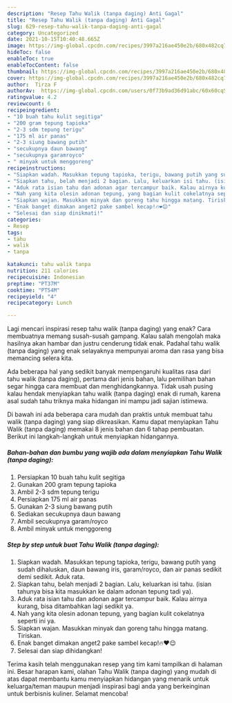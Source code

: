 ```yaml
---
description: "Resep Tahu Walik (tanpa daging) Anti Gagal"
title: "Resep Tahu Walik (tanpa daging) Anti Gagal"
slug: 629-resep-tahu-walik-tanpa-daging-anti-gagal
category: Uncategorized
date: 2021-10-15T10:40:48.665Z
image: https://img-global.cpcdn.com/recipes/3997a216ae450e2b/680x482cq70/tahu-walik-tanpa-daging-foto-resep-utama.jpg
hideToc: false
enableToc: true
enableTocContent: false
thumbnail: https://img-global.cpcdn.com/recipes/3997a216ae450e2b/680x482cq70/tahu-walik-tanpa-daging-foto-resep-utama.jpg
cover: https://img-global.cpcdn.com/recipes/3997a216ae450e2b/680x482cq70/tahu-walik-tanpa-daging-foto-resep-utama.jpg
author:  Tirza F
authorAv:  https://img-global.cpcdn.com/users/0f73b9ad36d91abc/60x60cq50/avatar.jpg
ratingvalue: 4.2
reviewcount: 6
recipeingredient:
- "10 buah tahu kulit segitiga"
- "200 gram tepung tapioka"
- "2-3 sdm tepung terigu"
- "175 ml air panas"
- "2-3 siung bawang putih"
- "secukupnya daun bawang"
- "secukupnya garamroyco"
- " minyak untuk menggoreng"
recipeinstructions:
- "Siapkan wadah. Masukkan tepung tapioka, terigu, bawang putih yang sudah dihaluskan, daun bawang iris, garam/royco, dan air panas sedikit demi sedikit. Aduk rata."
- "Siapkan tahu, belah menjadi 2 bagian. Lalu, keluarkan isi tahu. (isian tahunya bisa kita masukkan ke dalam adonan tepung tadi ya)."
- "Aduk rata isian tahu dan adonan agar tercampur baik. Kalau airnya kurang, bisa ditambahkan lagi sedikit ya."
- "Nah yang kita olesin adonan tepung, yang bagian kulit cokelatnya seperti ini ya."
- "Siapkan wajan. Masukkan minyak dan goreng tahu hingga matang. Tiriskan."
- "Enak banget dimakan anget2 pake sambel kecap!🔥❤️😌"
- "Selesai dan siap dinikmati!"
categories:
- Resep
tags:
- tahu
- walik
- tanpa

katakunci: tahu walik tanpa 
nutrition: 211 calories
recipecuisine: Indonesian
preptime: "PT37M"
cooktime: "PT54M"
recipeyield: "4"
recipecategory: Lunch

---
```



Lagi mencari inspirasi resep tahu walik (tanpa daging) yang enak? Cara membuatnya memang susah-susah gampang. Kalau salah mengolah maka hasilnya akan hambar dan justru cenderung tidak enak. Padahal tahu walik (tanpa daging) yang enak selayaknya mempunyai aroma dan rasa yang bisa memancing selera kita.




Ada beberapa hal yang sedikit banyak mempengaruhi kualitas rasa dari tahu walik (tanpa daging), pertama dari jenis bahan, lalu pemilihan bahan segar hingga cara membuat dan menghidangkannya. Tidak usah pusing kalau hendak menyiapkan tahu walik (tanpa daging) enak di rumah, karena asal sudah tahu triknya maka hidangan ini mampu jadi sajian istimewa.


Di bawah ini ada beberapa cara mudah dan praktis untuk membuat tahu walik (tanpa daging) yang siap dikreasikan. Kamu dapat menyiapkan Tahu Walik (tanpa daging) memakai 8 jenis bahan dan 6 tahap pembuatan. Berikut ini langkah-langkah untuk menyiapkan hidangannya.

<!--inarticleads1-->

##### Bahan-bahan dan bumbu yang wajib ada dalam menyiapkan Tahu Walik (tanpa daging):

1. Persiapkan 10 buah tahu kulit segitiga
1. Gunakan 200 gram tepung tapioka
1. Ambil 2-3 sdm tepung terigu
1. Persiapkan 175 ml air panas
1. Gunakan 2-3 siung bawang putih
1. Sediakan secukupnya daun bawang
1. Ambil secukupnya garam/royco
1. Ambil  minyak untuk menggoreng




<!--inarticleads2-->

##### Step by step untuk buat Tahu Walik (tanpa daging):

1. Siapkan wadah. Masukkan tepung tapioka, terigu, bawang putih yang sudah dihaluskan, daun bawang iris, garam/royco, dan air panas sedikit demi sedikit. Aduk rata.
1. Siapkan tahu, belah menjadi 2 bagian. Lalu, keluarkan isi tahu. (isian tahunya bisa kita masukkan ke dalam adonan tepung tadi ya).
1. Aduk rata isian tahu dan adonan agar tercampur baik. Kalau airnya kurang, bisa ditambahkan lagi sedikit ya.
1. Nah yang kita olesin adonan tepung, yang bagian kulit cokelatnya seperti ini ya.
1. Siapkan wajan. Masukkan minyak dan goreng tahu hingga matang. Tiriskan.
1. Enak banget dimakan anget2 pake sambel kecap!🔥❤️😌
1. Selesai dan siap dihidangkan!



Terima kasih telah menggunakan resep yang tim kami tampilkan di halaman ini. Besar harapan kami, olahan Tahu Walik (tanpa daging) yang mudah di atas dapat membantu kamu menyiapkan hidangan yang menarik untuk keluarga/teman maupun menjadi inspirasi bagi anda yang berkeinginan untuk berbisnis kuliner. Selamat mencoba!
